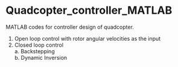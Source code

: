 # Quadcopter_controller_MATLAB
MATLAB codes for controller design of quadcopter.
1. Open loop control with rotor angular velocities as the input
2. Closed loop control    
  a. Backstepping   
  b. Dynamic Inversion
